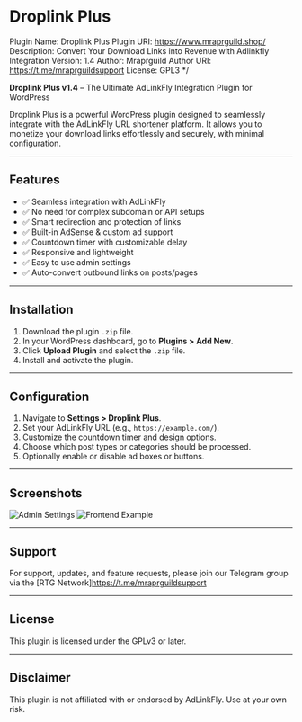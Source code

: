# Droplink Plus
Plugin Name: Droplink Plus
 Plugin URI: https://www.mraprguild.shop/
 Description: Convert Your Download Links into Revenue with Adlinkfly Integration
 Version: 1.4
 Author: Mraprguild
 Author URI: https://t.me/mraprguildsupport
 License: GPL3
*/

**Droplink Plus v1.4** – The Ultimate AdLinkFly Integration Plugin for WordPress

Droplink Plus is a powerful WordPress plugin designed to seamlessly integrate with the AdLinkFly URL shortener platform. It allows you to monetize your download links effortlessly and securely, with minimal configuration.

---

## Features

- ✅ Seamless integration with AdLinkFly
- ✅ No need for complex subdomain or API setups
- ✅ Smart redirection and protection of links
- ✅ Built-in AdSense & custom ad support
- ✅ Countdown timer with customizable delay
- ✅ Responsive and lightweight
- ✅ Easy to use admin settings
- ✅ Auto-convert outbound links on posts/pages

---

## Installation

1. Download the plugin `.zip` file.
2. In your WordPress dashboard, go to **Plugins > Add New**.
3. Click **Upload Plugin** and select the `.zip` file.
4. Install and activate the plugin.

---

## Configuration

1. Navigate to **Settings > Droplink Plus**.
2. Set your AdLinkFly URL (e.g., `https://example.com/`).
3. Customize the countdown timer and design options.
4. Choose which post types or categories should be processed.
5. Optionally enable or disable ad boxes or buttons.

---

## Screenshots

![Admin Settings](screenshots/admin-settings.png)
![Frontend Example](screenshots/frontend-example.png)

---

## Support

For support, updates, and feature requests, please join our Telegram group via the [RTG Network]https://t.me/mraprguildsupport

---

## License

This plugin is licensed under the GPLv3 or later.

---

## Disclaimer

This plugin is not affiliated with or endorsed by AdLinkFly. Use at your own risk.

